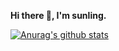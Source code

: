 **Hi there 👋, I'm sunling.**



[![Anurag's github stats](https://github-readme-stats.vercel.app/api?username=sunlingbot&show_icons=true&theme=cobalt)](https://github.com/anuraghazra/github-readme-stats)



